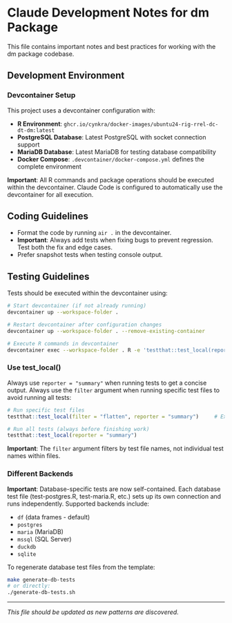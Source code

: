# Claude Development Notes for dm Package

This file contains important notes and best practices for working with the dm package codebase.

## Development Environment

### Devcontainer Setup

This project uses a devcontainer configuration with:

- **R Environment**: `ghcr.io/cynkra/docker-images/ubuntu24-rig-rrel-dc-dt-dm:latest`
- **PostgreSQL Database**: Latest PostgreSQL with socket connection support
- **MariaDB Database**: Latest MariaDB for testing database compatibility
- **Docker Compose**: `.devcontainer/docker-compose.yml` defines the complete environment

**Important**: All R commands and package operations should be executed within the devcontainer. Claude Code is configured to automatically use the devcontainer for all execution.

## Coding Guidelines

- Format the code by running `air .` in the devcontainer.
- **Important**: Always add tests when fixing bugs to prevent regression. Test both the fix and edge cases.
- Prefer snapshot tests when testing console output.

## Testing Guidelines

Tests should be executed within the devcontainer using:

```bash
# Start devcontainer (if not already running)
devcontainer up --workspace-folder .

# Restart devcontainer after configuration changes
devcontainer up --workspace-folder . --remove-existing-container

# Execute R commands in devcontainer
devcontainer exec --workspace-folder . R -e 'testthat::test_local(reporter = "summary")'
```

### Use test_local()

Always use `reporter = "summary"` when running tests to get a concise output.
Always use the `filter` argument when running specific test files to avoid running all tests:

```r
# Run specific test files
testthat::test_local(filter = "flatten", reporter = "summary")     # Example: Runs test-flatten.R

# Run all tests (always before finishing work)
testthat::test_local(reporter = "summary")
```

**Important**: The `filter` argument filters by test file names, not individual test names within files.

### Different Backends

**Important**: Database-specific tests are now self-contained. Each database test file (test-postgres.R, test-maria.R, etc.) sets up its own connection and runs independently. Supported backends include:

- `df` (data frames - default)
- `postgres`
- `maria` (MariaDB)
- `mssql` (SQL Server)
- `duckdb`
- `sqlite`

To regenerate database test files from the template:
```bash
make generate-db-tests
# or directly:
./generate-db-tests.sh
```

---

*This file should be updated as new patterns are discovered.*
